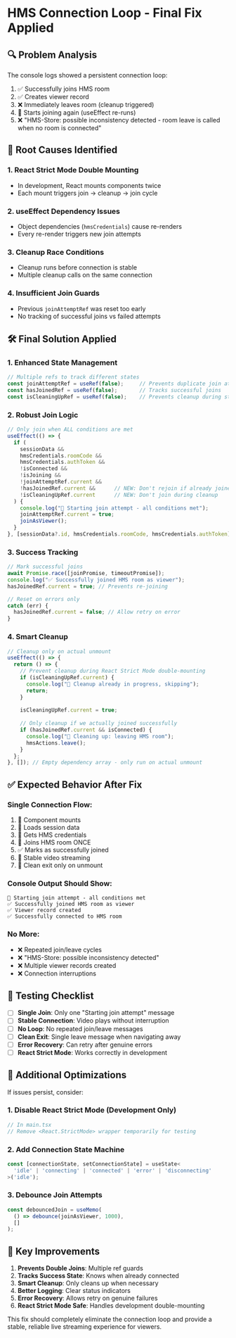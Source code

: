 # HMS Connection Loop - Final Fix Applied

## 🔍 Problem Analysis

The console logs showed a persistent connection loop:
1. ✅ Successfully joins HMS room
2. ✅ Creates viewer record  
3. ❌ Immediately leaves room (cleanup triggered)
4. 🔄 Starts joining again (useEffect re-runs)
5. ❌ "HMS-Store: possible inconsistency detected - room leave is called when no room is connected"

## 🎯 Root Causes Identified

### 1. **React Strict Mode Double Mounting**
- In development, React mounts components twice
- Each mount triggers join → cleanup → join cycle

### 2. **useEffect Dependency Issues**
- Object dependencies (`hmsCredentials`) cause re-renders
- Every re-render triggers new join attempts

### 3. **Cleanup Race Conditions**
- Cleanup runs before connection is stable
- Multiple cleanup calls on the same connection

### 4. **Insufficient Join Guards**
- Previous `joinAttemptRef` was reset too early
- No tracking of successful joins vs failed attempts

## 🛠️ Final Solution Applied

### **1. Enhanced State Management**
```typescript
// Multiple refs to track different states
const joinAttemptRef = useRef(false);     // Prevents duplicate join attempts
const hasJoinedRef = useRef(false);       // Tracks successful joins
const isCleaningUpRef = useRef(false);    // Prevents cleanup during strict mode
```

### **2. Robust Join Logic**
```typescript
// Only join when ALL conditions are met
useEffect(() => {
  if (
    sessionData && 
    hmsCredentials.roomCode && 
    hmsCredentials.authToken && 
    !isConnected && 
    !isJoining && 
    !joinAttemptRef.current && 
    !hasJoinedRef.current &&      // NEW: Don't rejoin if already joined
    !isCleaningUpRef.current      // NEW: Don't join during cleanup
  ) {
    console.log("🚀 Starting join attempt - all conditions met");
    joinAttemptRef.current = true;
    joinAsViewer();
  }
}, [sessionData?.id, hmsCredentials.roomCode, hmsCredentials.authToken]);
```

### **3. Success Tracking**
```typescript
// Mark successful joins
await Promise.race([joinPromise, timeoutPromise]);
console.log("✅ Successfully joined HMS room as viewer");
hasJoinedRef.current = true; // Prevents re-joining

// Reset on errors only
catch (err) {
  hasJoinedRef.current = false; // Allow retry on error
}
```

### **4. Smart Cleanup**
```typescript
// Cleanup only on actual unmount
useEffect(() => {
  return () => {
    // Prevent cleanup during React Strict Mode double-mounting
    if (isCleaningUpRef.current) {
      console.log("🚫 Cleanup already in progress, skipping");
      return;
    }
    
    isCleaningUpRef.current = true;
    
    // Only cleanup if we actually joined successfully
    if (hasJoinedRef.current && isConnected) {
      console.log("🧹 Cleaning up: leaving HMS room");
      hmsActions.leave();
    }
  };
}, []); // Empty dependency array - only run on actual unmount
```

## ✅ Expected Behavior After Fix

### **Single Connection Flow:**
1. 🚀 Component mounts
2. 📡 Loads session data
3. 🔑 Gets HMS credentials
4. 🎯 Joins HMS room ONCE
5. ✅ Marks as successfully joined
6. 🎥 Stable video streaming
7. 🧹 Clean exit only on unmount

### **Console Output Should Show:**
```
🚀 Starting join attempt - all conditions met
✅ Successfully joined HMS room as viewer
✅ Viewer record created
✅ Successfully connected to HMS room
```

### **No More:**
- ❌ Repeated join/leave cycles
- ❌ "HMS-Store: possible inconsistency detected"
- ❌ Multiple viewer records created
- ❌ Connection interruptions

## 🧪 Testing Checklist

- [ ] **Single Join**: Only one "Starting join attempt" message
- [ ] **Stable Connection**: Video plays without interruption
- [ ] **No Loop**: No repeated join/leave messages
- [ ] **Clean Exit**: Single leave message when navigating away
- [ ] **Error Recovery**: Can retry after genuine errors
- [ ] **React Strict Mode**: Works correctly in development

## 🔧 Additional Optimizations

If issues persist, consider:

### **1. Disable React Strict Mode (Development Only)**
```typescript
// In main.tsx
// Remove <React.StrictMode> wrapper temporarily for testing
```

### **2. Add Connection State Machine**
```typescript
const [connectionState, setConnectionState] = useState<
  'idle' | 'connecting' | 'connected' | 'error' | 'disconnecting'
>('idle');
```

### **3. Debounce Join Attempts**
```typescript
const debouncedJoin = useMemo(
  () => debounce(joinAsViewer, 1000),
  []
);
```

## 🎯 Key Improvements

1. **Prevents Double Joins**: Multiple ref guards
2. **Tracks Success State**: Knows when already connected
3. **Smart Cleanup**: Only cleans up when necessary
4. **Better Logging**: Clear status indicators
5. **Error Recovery**: Allows retry on genuine failures
6. **React Strict Mode Safe**: Handles development double-mounting

This fix should completely eliminate the connection loop and provide a stable, reliable live streaming experience for viewers.